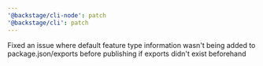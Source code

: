 ```yaml
---
'@backstage/cli-node': patch
'@backstage/cli': patch
---
```


Fixed an issue where default feature type information wasn't being added to package.json/exports before publishing if exports didn't exist beforehand
